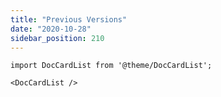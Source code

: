 ```yaml
---
title: "Previous Versions"
date: "2020-10-28"
sidebar_position: 210
---
```


```mdx-code-block
import DocCardList from '@theme/DocCardList';

<DocCardList />
```
